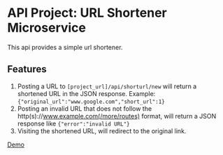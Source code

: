 # API Project: URL Shortener Microservice

This api provides a simple url shortener.

## Features

1. Posting a URL to `[project_url]/api/shorturl/new` will return a shortened URL in the JSON response.
   Example: `{"original_url":"www.google.com","short_url":1}`
2. Posting an invalid URL that does not follow the http(s)://www.example.com(/more/routes) format, will return a JSON response like `{"error":"invalid URL"}`
3. Visiting the shortened URL, will redirect to the original link.

[Demo](https://pf03k.sse.codesandbox.io/)
